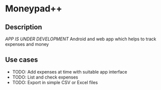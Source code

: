 Moneypad++
====

Description
---
_APP IS UNDER DEVELOPMENT_
Android and web app which helps to track expenses and money

Use cases
---

- TODO: Add expenses at time with suitable app interface
- TODO: List and check expenses
- TODO: Export in simple CSV or Excel files
